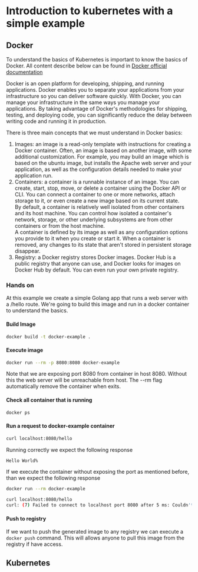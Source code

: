 # Introduction to kubernetes with a simple example

## Docker

To understand the basics of Kubernetes is important to know the basics of Docker. All content describe below can be found in [Docker official documentation](https://docs.docker.com/get-started/overview/)

Docker is an open platform for developing, shipping, and running applications. Docker enables you to separate your applications from your infrastructure so you can deliver software quickly. With Docker, you can manage your infrastructure in the same ways you manage your applications. By taking advantage of Docker's methodologies for shipping, testing, and deploying code, you can significantly reduce the delay between writing code and running it in production.

There is three main concepts that we must understand in Docker basics:

1. Images: an image is a read-only template with instructions for creating a Docker container. Often, an image is based on another image, with some additional customization. For example, you may build an image which is based on the ubuntu image, but installs the Apache web server and your application, as well as the configuration details needed to make your application run.  
2. Containers: a container is a runnable instance of an image. You can create, start, stop, move, or delete a container using the Docker API or CLI. You can connect a container to one or more networks, attach storage to it, or even create a new image based on its current state.  
By default, a container is relatively well isolated from other containers and its host machine. You can control how isolated a container's network, storage, or other underlying subsystems are from other containers or from the host machine.  
A container is defined by its image as well as any configuration options you provide to it when you create or start it. When a container is removed, any changes to its state that aren't stored in persistent storage disappear.  
3. Registry: a Docker registry stores Docker images. Docker Hub is a public registry that anyone can use, and Docker looks for images on Docker Hub by default. You can even run your own private registry.  

### Hands on

At this example we create a simple Golang app that runs a web server with a /hello route.
We're going to build this image and run in a docker container to understand the basics.

#### Build Image

```sh
docker build -t docker-example .
```

#### Execute image

```sh
docker run --rm -p 8080:8080 docker-example
```

Note that we are exposing port 8080 from container in host 8080. Without this the web server will be unreachable from host.
The --rm flag automatically remove the container when exits.

#### Check all container that is running

```sh
docker ps
```

#### Run a request to docker-example container

```sh
curl localhost:8080/hello
```

Running correctly we expect the following response

```sh
Hello World%
```

If we execute the container without exposing the port as mentioned before, than we expect the following response

```sh
docker run --rm docker-example

curl localhost:8080/hello
curl: (7) Failed to connect to localhost port 8080 after 5 ms: Couldn't connect to server
```

#### Push to registry

If we want to push the generated image to any registry we can execute a `docker push` command. This will allows anyone to pull this image from the registry if have access.

## Kubernetes
